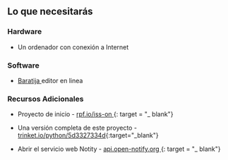 ## Lo que necesitarás

### Hardware

+ Un ordenador con conexión a Internet

### Software

+ [ Baratija ](https://trinket.io/) editor en linea

### Recursos Adicionales

+ Proyecto de inicio - [ rpf.io/iss-on ](http://rpf.io/iss-on) {: target = "_ blank"}

+ Una versión completa de este proyecto - [trinket.io/python/5d3327334d](https://trinket.io/python/5d3327334d){:target="_blank"}

+ Abrir el servicio web Notity - [ api.open-notify.org ](http://api.open-notify.org/) {: target = "_ blank"}
